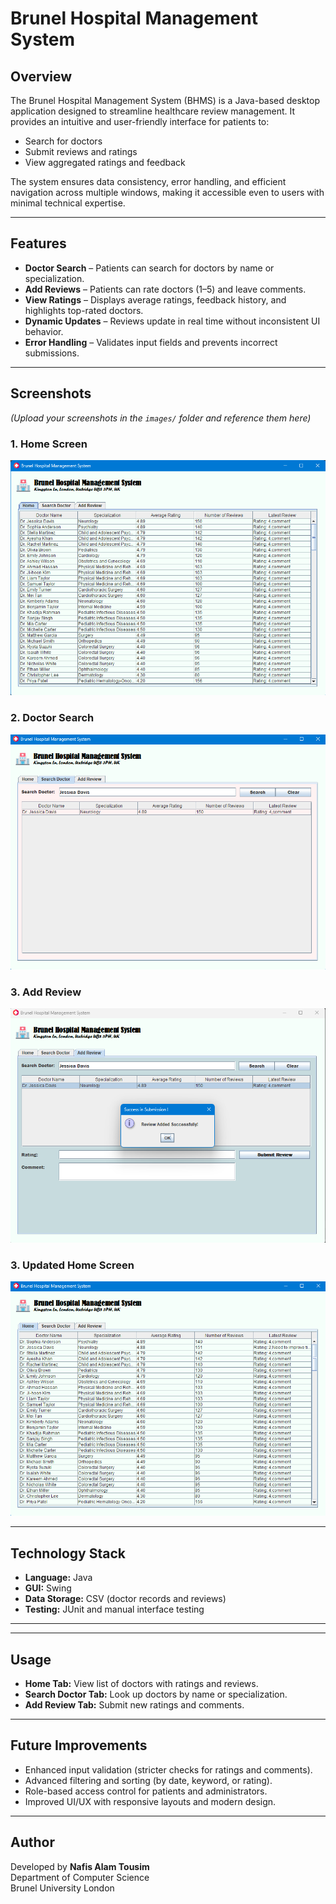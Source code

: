 # Brunel Hospital Management System

## Overview
The Brunel Hospital Management System (BHMS) is a Java-based desktop application designed to streamline healthcare review management. It provides an intuitive and user-friendly interface for patients to:
- Search for doctors
- Submit reviews and ratings
- View aggregated ratings and feedback

The system ensures data consistency, error handling, and efficient navigation across multiple windows, making it accessible even to users with minimal technical expertise.

---

## Features
- **Doctor Search** – Patients can search for doctors by name or specialization.
- **Add Reviews** – Patients can rate doctors (1–5) and leave comments.
- **View Ratings** – Displays average ratings, feedback history, and highlights top-rated doctors.
- **Dynamic Updates** – Reviews update in real time without inconsistent UI behavior.
- **Error Handling** – Validates input fields and prevents incorrect submissions.

---

## Screenshots
*(Upload your screenshots in the `images/` folder and reference them here)*

### 1. Home Screen
![Home Screen](images/home.png)

### 2. Doctor Search
![Doctor Search](images/search.png)

### 3. Add Review
![Add Review](images/add_review.png)

### 3. Updated Home Screen
![Updated Home Screen](images/updated_review.png)

---

## Technology Stack
- **Language:** Java  
- **GUI:** Swing  
- **Data Storage:** CSV (doctor records and reviews)  
- **Testing:** JUnit and manual interface testing  

---


---

## Usage
- **Home Tab:** View list of doctors with ratings and reviews.  
- **Search Doctor Tab:** Look up doctors by name or specialization.  
- **Add Review Tab:** Submit new ratings and comments.  

---

## Future Improvements
- Enhanced input validation (stricter checks for ratings and comments).  
- Advanced filtering and sorting (by date, keyword, or rating).  
- Role-based access control for patients and administrators.  
- Improved UI/UX with responsive layouts and modern design.  

---

## Author
Developed by **Nafis Alam Tousim**  
Department of Computer Science  
Brunel University London

